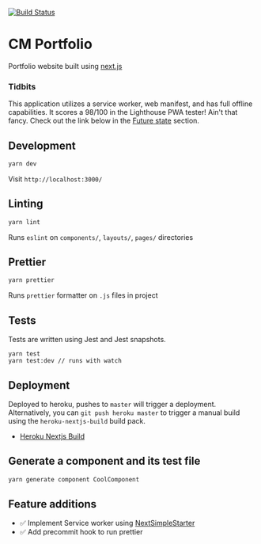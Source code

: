 [![Build Status](https://travis-ci.org/chrismllr/cm-web.svg?branch=master)](https://travis-ci.org/chrismllr/cm-web)

# CM Portfolio

Portfolio website built using [next.js](https://github.com/zeit/next.js)

### Tidbits
This application utilizes a service worker, web manifest, and has full offline capabilities. It scores a 98/100 in the Lighthouse PWA tester! Ain't that fancy. Check out the link below in the [Future state](#future-state) section.

## Development
```bash
yarn dev
```
Visit `http://localhost:3000/`

## Linting
```bash
yarn lint
```
Runs `eslint` on `components/`, `layouts/`, `pages/` directories

## Prettier
```bash
yarn prettier
```
Runs `prettier` formatter on `.js` files in project

## Tests
Tests are written using Jest and Jest snapshots.
```
yarn test
yarn test:dev // runs with watch
```

## Deployment
Deployed to heroku, pushes to `master` will trigger a deployment. Alternatively, you can `git push heroku master` to trigger a manual build using the `heroku-nextjs-build` build pack.
- [Heroku Nextjs Build](https://github.com/mars/heroku-nextjs)

## Generate a component and its test file
```bash
yarn generate component CoolComponent
```

## Feature additions
- :white_check_mark: Implement Service worker using [NextSimpleStarter](https://github.com/ooade/NextSimpleStarter)
- :white_check_mark: Add precommit hook to run prettier
